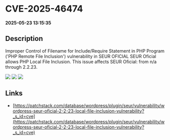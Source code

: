 # CVE-2025-46474

**2025-05-23 13:15:35**

## Description
Improper Control of Filename for Include/Require Statement in PHP Program ('PHP Remote File Inclusion') vulnerability in SEUR OFICIAL SEUR Oficial allows PHP Local File Inclusion. This issue affects SEUR Oficial: from n/a through 2.2.23.

![](https://img.shields.io/static/v1?label=Score&message=8.1&color=red)
![](https://img.shields.io/static/v1?label=Severity&message=HIGH&color=red)
![](https://img.shields.io/static/v1?label=CWE&message=RFI&color=green)

## Links
- [https://patchstack.com/database/wordpress/plugin/seur/vulnerability/wordpress-seur-oficial-2-2-23-local-file-inclusion-vulnerability?_s_id=cve](https://patchstack.com/database/wordpress/plugin/seur/vulnerability/wordpress-seur-oficial-2-2-23-local-file-inclusion-vulnerability?_s_id=cve)
